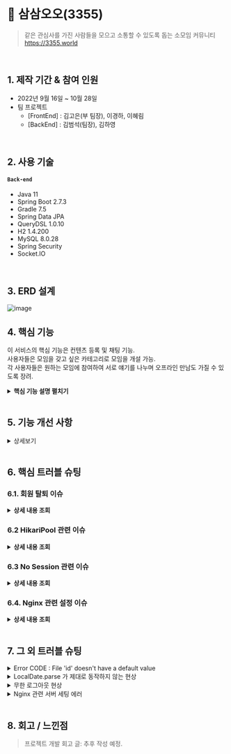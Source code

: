 # :pushpin: 삼삼오오(3355)
>같은 관심사를 가진 사람들을 모으고 소통할 수 있도록 돕는 소모임 커뮤니티  
>https://3355.world  

</br>

## 1. 제작 기간 & 참여 인원
- 2022년 9월 16일 ~ 10월 28일
- 팀 프로젝트
  - [FrontEnd] : 김고은(부 팀장), 이경하, 이혜림
  - [BackEnd]  : 김범석(팀장), 김하영 

</br>

## 2. 사용 기술
#### `Back-end`
  - Java 11
  - Spring Boot 2.7.3
  - Gradle 7.5
  - Spring Data JPA
  - QueryDSL 1.0.10
  - H2 1.4.200
  - MySQL 8.0.28
  - Spring Security
  - Socket.IO

</br>

## 3. ERD 설계
![image](https://user-images.githubusercontent.com/110332047/197563865-388aeeb3-2854-41c0-842b-200f174903c8.png)


## 4. 핵심 기능
이 서비스의 핵심 기능은 컨텐츠 등록 및 채팅 기능.   
사용자들은 모임을 갖고 싶은 카테고리로 모임을 개설 가능.   
각 사용자들은 원하는 모임에 참여하여 서로 얘기를 나누며 오프라인 만남도 가질 수 있도록 장려.

<details>
<summary><b>핵심 기능 설명 펼치기</b></summary>
<div markdown="1">

### 4.1. 회원가입 및 로그인 
  - 카카오톡을 이용한 소셜 로그인 
  - JWT 발급을 통한 로그인 
  - 토큰 재발급 구현
  - 회원 정보 수정 구현
  - 회원 탈퇴 구현

### 4.2. 게시글 
  - 게시글 업로드 구현
  - 스케쥴러 도입
    1. 모집마감일이 현재 날짜보다 이전인 경우 모집 완료 상태로 업데이트
    2. 모임일이 현재 날짜보다 이전인 경우 모집 마감 상태로 업데이트

### 4.3. 3번 기능 

### 4.4. 4번 기능 

### 4.5. Nginx 도입 



</div>
</details>

</br>

## 5. 기능 개선 사항 
<details>
<summary> 상세보기 </summary>
<div markdown="1">

### 5.1. 회원 가입 
<details>
<summary> 상세보기 </summary>
<div markdown="1">

- 개선 전 
  - 카카오로 로그인 하는 유저와 일반 가입 유저를 구분하지 않고 DataBase에 저장
- 개선 후 
  - 카카오를 사용하여 로그인 하는 유저는 kakao, 일반 회원 가입을 하는 유저는 normal로 변경
- 개선 이유 
  - 추후에 카카오 유저와 일반 유저와 관련된 추가 기능 개발의 여부를 고려하여 개선을 진행

</div>
</details>

### 5.2. 회원 수정 
<details>
<summary> 상세보기 </summary>
<div markdown="1">

- 개선 전
  - 회원 정보 수정 시 성공적으로 회원 정보 수정이 되었음만을 알려줌 
- 개선 후  
  - 회원 정보 수정시 response Header에 재발급 된 토큰 반환 
- 개선 이유 
  - 회원 정보 수정시 기존 회원이 가지고 있는 토큰이 만료되어 강제 로그아웃이 됨 
  - 이를 방지하기 지속적으로 로그인 상태를 유지할 수 잇도록 토큰을 header에 발급 

</div>
</details>


### 5.3. 게시글 상태 변경 (날짜 기준)
<details>
<summary> 상세보기 </summary>
<div markdown="1">

- 개선 전  
  - 모임의 상태를 관리자가 수동적으로 조작을 해주어야 함 
- 개선 후 (1차)  
  - 스케쥴러 도입 후 매일 새벽 1시에 모집 마감일이나 모임일이 현재 기준으로 지난 경우 DONE 혹은 CLOSURE 상태로 변경 
- 개선 이유 
  - 관리자가 매일 일일히 게시글 상태를 모니터링하며 상태를 바꿔 주는 것은 비효율적인 로직이라 판단되어 자동화로 변경함
- 개선 후 (2차)
  - 스케쥴러가 작동할 때 만약 모집 인원이 0명인 게시글의 경우 CLOSURE 으로 상태 변경 
  - 스케쥴러가 작동할 때 만약 모집 인원이 1명이라도 있는 경우 DONE 으로 상태 변경 
- 개선 이유 
  - 게시글 모집 마감 혹은 모집 종료(비활성화)를 구분하기 위해 상세 로직 추가 

</div>
</details>

### 5.4. 게시글 상태 변경 (모집 인원 기준)
<details>
<summary> 상세보기 </summary>
<div markdown="1">

- 개선 전  
  - 해당 모임에 신청 정원이 다 찼을 때에도 모임의 상태가 DONE으로 변경되지 않음
- 개선 후  
  - 해당 모임에 신청 정원이 다 차게 되면 DONE 상태로 변경
- 개선 이유 
  - 관리자가 일일히 모집 상태를 바꾸는 것은 비효율적이라 판단됨
  - 신청정원이 다 찼는데도 신청 승인을 할 수 있는 문제가 생김

</div>
</details>

### 5.5. Pagination
<details>
<summary> 상세보기 </summary>
<div markdown="1">

- 개선 전 
  - Page 정보 관련한 내용들을 일일히 로직 구현
- 개선 후 
  - JPA 에서 제공하는 Page< > 를 사용하여 페이지 관련 정보들을 추출
- 개선 이유 
  - Page 관련한 정보들을 직접 구현하는데 있어 잦은 실수 및 에러가 발생할 가능성이 높아보여 안전한 방법으로 구현

</div>
</details>

### 5.5. 동적 검색
<details>
<summary> 상세보기 </summary>
<div markdown="1">

- 개선 전 
  - 동적 검색 기능구현을 할 때 keyword 및 category 의 존재 유무에 따라 조건문을 사용하여 검색 기능을 구현
- 개선 후 
  - Querydsl 을 사용하여 유연한 검색 기능을 구현
- 개선 이유 
  - null 값 혹은 Empty 값 들어오는 조건에 대해 필터링을 하는 것에 있어 로직이 많이 복잡해지는 것을 확인
  - 로직의 실수를 줄이기 위해 Querydsl 적용

</div>
</details>


</div>
</details>




</br>

## 6. 핵심 트러블 슈팅
### 6.1. 회원 탈퇴 이슈 
<details>
<summary><b>상세 내용 조회</b></summary>
<div markdown="1">

  - 도입 이유 
    - 회원이 탈퇴할 때 회원의 정보를 따로 처리하기 위해 도입 
  - 문제 발생 
    - 회원이 탈퇴할 경우 탈퇴한 회원의 관련된 활동들이 삭제되어야 하는 상황이 발생. 이로 인하여 다른 사람들의 활동 지표가 떨어지는 현상 발생 
  - 문제 원인 
    - Member와 Post 및 다른 Entity들이 연관관계가 맺어져 있어 회원을 삭제해야 하는 상황이 발생
  - 선택지 
    1) 각 데이터들의 연관 관계를 끊어서 서비스를 운영
    2) 회원 정보를 영구적으로 바꾸어 서비스를 운영 
    3) 회원 탈퇴 관련 Table을 하나 더 생성하여 서비스를 관리 
  - 의견 결정 
    - 유연한 객체 지향 프로그래밍을 위해서는 연관관계를 맺는 것이 좋다고 판단.
    - 회원 탈퇴시 재가입의 경우를 고려해 필요한 정보들을 일정기간 보관하는 것이 좋다고 판단.
    - 회원 탈퇴시 중요한 일부 정보를 다른 Table에 보관하고 Member Table에는 중요한 정보를 삭제
    - 탈퇴 후 5년이 지난 회원의 경우 Scheduler를 사용하여 자동적으로 회원 정보가 삭제되는 것으로 문제 해결 
    - 
</div>
</details>

### 6.2 HikariPool 관련 이슈 
<details>
<summary><b>상세 내용 조회</b></summary>
<div markdown="1">

  - 문제 발생 
    - 실시간 알림을 구현한 후로 서버에 배포하였을 때 배포한 지 얼마 지나지 않아 서버 전반적으로 데이터들이 조회가 안되는 현상 발생
  - 문제 원인 
    - Client가 구독을 할 때 마다 Hikari Connection Pool( 이하 CP)을 사용하고 반납을 하지 않음
    - 이로 인해 다른 요청들이 CP를 받지 못하고 기다리다가 시간 초과로 인해 문제 발생 
  - 해결 방안 
    1) 1차 해결 방안
       - application.properties에서
       - > spring.datasource.hikari.maximum-pool-size = 30 으로 CP를 늘려줌  
    2) 2차 해결 방안 
       - Spring에서 Open-Session-In-View (이하 OSIV) : true 설정이 기본값
       - OSIV가 true 이면 영속성 컨텍스트가 살아있는 주기가 길다는 문제가 존재 
       - 이를 해결하기 위해 OSIV :off 설정하여 트랜잭션 종료시 영속성 컨텍스트가 닫힐 수 있도록 해결 

</div>
</details>

### 6.3 No Session 관련 이슈
<details>
<summary><b>상세 내용 조회</b></summary>
<div markdown="1">

- 문제 발생
    - post 관하여 equals 문법을 사용하는 구문에서 No Session Error가 발생
- 문제 원인
    - Entity 연관관계 설정에서 Lazy Loading이 설정이 되어 있어 No Session 문제가 발생
    - LazyLoading이 되어 있을경우 해당 Entity 값을 직접꺼내지 않는다면 Proxy 객체를 반환
    - Proxy 객체와 객체를 비교할 수 없어 에러가 발생 
- 해결 방안
    - 같은 세션을 유지하기 위해 @Transactional 어노테이션을 사용하여 해결을 진행함.
</div>
</details>

### 6.4. Nginx 관련 설정 이슈 
<details>
<summary><b>상세 내용 조회</b></summary>
<div markdown="1">

- 도입 이유 
    - 기존에는 Nginx를 적용하지 않고 서버를 운영하고 있었으나, 무중단 배포 및 https 적용 및 비용의 효율성으로 인해 도입을 하게 됨
- 문제 발생 
    - 무중단 배포, 안정적인 서버 및 https를 용이하게 사용하기 위해 서버에 Nginx를 적용한 뒤로
    - 그동안 잘 작동하던 WebSocket 및 ServerSentEvent가 동작하지 않는 현상이 발생
      (failed: Error during WebSocket handshake: Unexpected response code:200)
  - 웹소켓 
    - 문제 원인
      - 웹소켓의 경우 response로 status code 101 (switching protocol)를 반환해야 하지만 200 OK 가 전달되어 나타나는 오류
    - 선택지 
      1) 웹소켓을 선택하기 전으로 서버를 되돌리기
      2) Nginx 추가 설정을 하여 통신을 할 수 있도록 해결하기
    - 의견 결정
      - Nginx를 적용한 후로 안정적인 서버 운영이 가능해졌음
      - Nginx를 적용한 후로 비교적 쉽게 https 적용이 가능 
      - Nginx로 인한 이점이 더 많아 nginx.conf 설정을 변경하여 사용할 수 있도록 결정
 
  - SSE(Server-Sent-Event)
      - 문제 원인 
        - Nginx는 기본적으로 Upstream으로 요청을 보낼 때 Http/1.0 버전을 사용
        - Http/1.1의 경우 지속 연결이 기본이기에 헤더를 따로 설정할 필요가 없지만
        - Nginx에서 백엔드의 WAS로 요청을 보낼 때에는 HTTP/1.0을 사용하고 Connection:close 헤더를 사용함.
        - 이로 인해 지속 연결을 계속 닫아 SSE 가 정상적으로 작동하지 않음
      - 선택지 
        1) 웹소켓을 선택하기 전으로 서버를 되돌리기
        2) Nginx 추가 설정을 하여 SSE를 사용
      - 의견 결정 
           - Nginx 를 적용한 후로 안정적인 서버 운영이 가능해졌음
           - Nginx를 적용한 후로 비교적 쉽게 https 적용이 가능
           - Nginx로 인한 이점이 더 많아 nginx.conf 설정을 변경하여 사용할 수 있도록 결정


</div>
</details>



</br>

## 7. 그 외 트러블 슈팅
<details>
<summary> Error CODE : File 'id' doesn't have a default value </summary>
<div markdown="1">

- 원인 
  - 처음에 데이터 베이스를 생성 시 id 전략에 **@GeneratedValue(strategy = IDENTITY)** 를 사용하지 않고 데이터를 생성하여 primary 키에 AI(Auto Increase) 조건이 붙지 않음
  - 그에 반해 수정된 코드에서는 @GeneratedValue(strategy=IDENTITY)를 사용 하여 에러 발생
- 해결방법 
  - MySQL에서 primary key 에 AI 조건 설정 

</div>
</details>

<details>
<summary> LocalDate.parse 가 제대로 동작하지 않는 현상   </summary>
<div markdown="1">

- 원인
    - 기존에 LocalDateTime 으로 작업을 하던 상황이기에 Method 들이 LocalDateTime 으로 구현되어 있었음
- 해결방법 
  - Entity 및 Dto LocalDateTime 및 LocalDateTime 형식을 LocalDate 로 변경

</div>

</details>

<details>
<summary> 무한 로그아웃 현상 </summary>
<div markdown="1">

- 원인
    - 로그아웃시 Database에서 RefreshToken 이 유효한지 검증하는 로직이 없었음
    - 이로 인해 기존에 들고 있던 RefreshToken 으로 무한 로그아웃이 가능한 현상이 발생 
- 해결방법 
  - logout시 우선적으로 Database에 RefreshToken 이 존재하는지 검사하는 로직 추가  

</div>
</details>

<details>
<summary> Nginx 관련 서버 세팅 에러 </summary>
<div markdown="1">

- 1차 문제  
  - 원인
    - server 설정과 관련된 nginx.conf 파일의 잘못된 위치에 코드 작성
  - 해결방법 
    - mail 문단에 작성되어있던 server 정보 파일을 http 문단으로 이전
- 2차 문제 
  - 원인 
    - sh파일에서 주석처리 관련 잘못 기입된 부분이 있어 sh가 정상적으로 작동되지 않음
  - 해결방법 
    - 문제가 발생하던 주석을 찾아 수정
- 3차 문제
  - 원인 
    - 검증 로직 관련하여 10번의 iteration 진행 시 error가 발생
  - 해결방법 
    - 10번의 iteration을 5번의 iteration으로 줄인 후 정상적으로 작동하는 것을 확인
- 최종 해결방안 
  - 기존의 경우 EC2를 ubuntu를 사용하고 있었음
  - EC2에는 기본적으로 nginx.conf 파일이 잘 되어있지 않았음
  - 이에 따라 EC2 를 Amazon Linux를 사용함

</div>
</details>





    
</br>

## 8. 회고 / 느낀점
>프로젝트 개발 회고 글: 추후 작성 예정.
